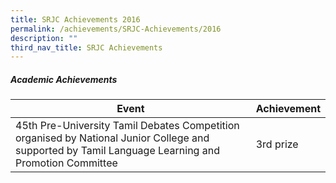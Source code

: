 ```yaml
---
title: SRJC Achievements 2016
permalink: /achievements/SRJC-Achievements/2016
description: ""
third_nav_title: SRJC Achievements
---
```

##### **Academic Achievements**

| **Event** | **Achievement** |
|---|---|
| 45th Pre-University Tamil Debates Competition organised by National Junior College and supported by Tamil Language Learning and Promotion Committee | 3rd prize |
